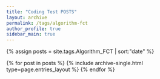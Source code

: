 ```yaml
---
title: "Coding Test POSTS"
layout: archive
permalink: /tags/algorithm-fct
author_profile: true
sidebar_main: true
---
```


{% assign posts = site.tags.Algorithm_FCT | sort:"date" %}

{% for post in posts %}
  {% include archive-single.html type=page.entries_layout %}
{% endfor %}
